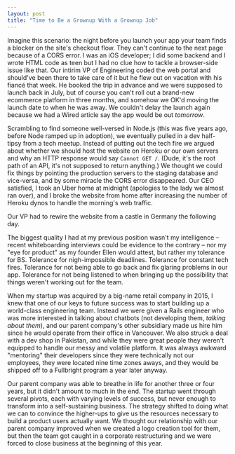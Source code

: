 ```yaml
---
layout: post
title: "Time to Be a Grownup With a Grownup Job"
---
```

Imagine this scenario: the night before you launch your app your team finds a blocker on the site's checkout flow. They can't continue to the next page because of a CORS error. I was an iOS developer; I did some backend and I wrote HTML code as teen but I had no clue how to tackle a browser-side issue like that. Our intirim VP of Engineering coded the web portal and should've been there to take care of it but he flew out on vacation with his fiancé that week. He booked the trip in advance and we were supposed to launch back in July, but of course you can't roll out a brand-new ecommerce platform in three months, and somehow we OK'd moving the launch date to when he was away. We couldn't delay the launch again because we had a Wired article say the app would be out _tomorrow_.

Scrambling to find someone well-versed in Node.js (this was five years ago, before Node ramped up in adoption), we eventually pulled in a dev half-tipsy from a tech meetup. Instead of putting out the tech fire we argued about whether we should host the website on Heroku or our own servers and why an HTTP response would say `Cannot GET /`. (Dude, it's the root path of an API, it's not supposed to return anything.) We thought we could fix things by pointing the production servers to the staging database and vice-versa, and by some miracle the CORS error disappeared. Our CEO satisfied, I took an Uber home at midnight (apologies to the lady we almost ran over), and I broke the website from home after increasing the number of Heroku dynos to handle the morning's web traffic.

Our VP had to rewire the website from a castle in Germany the following day.

The biggest quality I had at my previous position wasn't my intelligence – recent whiteboarding interviews could be evidence to the contrary – nor my "eye for product" as my founder Ellen would attest, but rather my tolerance for BS. Tolerance for nigh-impossible deadlines. Tolerance for constant tech fires. Tolerance for not being able to go back and fix glaring problems in our app. Tolerance for not being listened to when bringing up the possibility that things weren't working out for the team.

When my startup was acquired by a big-name retail company in 2015, I knew that one of our keys to future success was to start building up a world-class engineering team. Instead we were given a Rails engineer who was more interested in talking about chatbots (not developing them, _talking about them_), and our parent company's other subsidiary made us hire him since he would operate from their office in Vancouver. We also struck a deal with a dev shop in Pakistan, and while they were great people they weren't equipped to handle our messy and volatile platform. It was always awkward "mentoring" their developers since they were technically not our employees, they were located nine time zones aways, and they would be shipped off to a Fullbright program a year later anyway.

Our parent company was able to breathe in life for another three or four years, but it didn't amount to much in the end. The startup went through several pivots, each with varying levels of success, but never enough to transform into a self-sustaining business. The strategy shifted to doing what we can to convince the higher-ups to give us the resources necessary to build a product users actually want. We thought our relationship with our parent company improved when we created a logo creation tool for them, but then the team got caught in a corporate restructuring and we were forced to close business at the beginning of this year.
